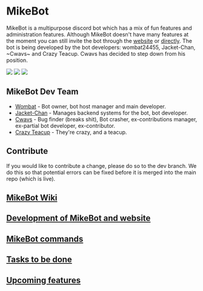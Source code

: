 # MikeBot

MikeBot is a multipurpose discord bot which has a mix of fun features and administration features. Although MikeBot doesn't have many features at the moment you can still invite the bot through the [website](https://wombat24455.github.io/mikebot.github.io/) or [directly](https://discord.com/oauth2/authorize?client_id=639421464185143301&scope=bot&permissions=2146958847). The bot is being developed by the bot developers: wombat24455, Jacket-Chan, ~Cwavs~ and Crazy Teacup. Cwavs has decided to step down from his position.


<img src="https://img.shields.io/github/stars/wombat24455/MikebotDiscordBot">
<img src="https://www.codefactor.io/repository/github/wombat24455/mikebotdiscordbot/badge/master">
<img src="https://img.shields.io/github/license/wombat24455/MikebotDiscordBot">

## MikeBot Dev Team

- [Wombat](https://github.com/wombat24455) - Bot owner, bot host manager and main developer.
- [Jacket-Chan](https://github.com/Jacket-Chan) - Manages backend systems for the bot, bot developer.
- [Cwavs](https://github.com/Cwavs) - Bug finder (breaks shit), Bot crasher, ex-contributions manager, ex-partial bot developer, ex-contributor.
- [Crazy Teacup](https://github.com/Tea-Cup) - They're crazy, and a teacup.

## Contribute

If you would like to contribute a change, please do so to the dev branch. We do this so that potential errors can be fixed before it is merged into the main repo (which is live).

## [MikeBot Wiki](https://github.com/wombat24455/MikebotDiscordBot/wiki)

## [Development of MikeBot and website](https://github.com/wombat24455/MikebotDiscordBot/wiki/Development-of-MikeBot-and-MikeBot-website)  

## [MikeBot commands](https://github.com/wombat24455/MikebotDiscordBot/wiki/MikeBot-commands)  

## [Tasks to be done](https://github.com/wombat24455/MikebotDiscordBot/wiki/Tasks-to-be-done)  

## [Upcoming features](https://github.com/wombat24455/MikebotDiscordBot/wiki/Upcoming-features)
